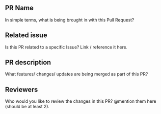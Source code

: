 ## PR Name
In simple terms, what is being brought in with this Pull Request?

## Related issue
Is this PR related to a specific Issue? Link / reference it here.

## PR description
What features/ changes/ updates are being merged as part of this PR?

## Reviewers
Who would you like to review the changes in this PR? @mention them here (should be at least 2).
